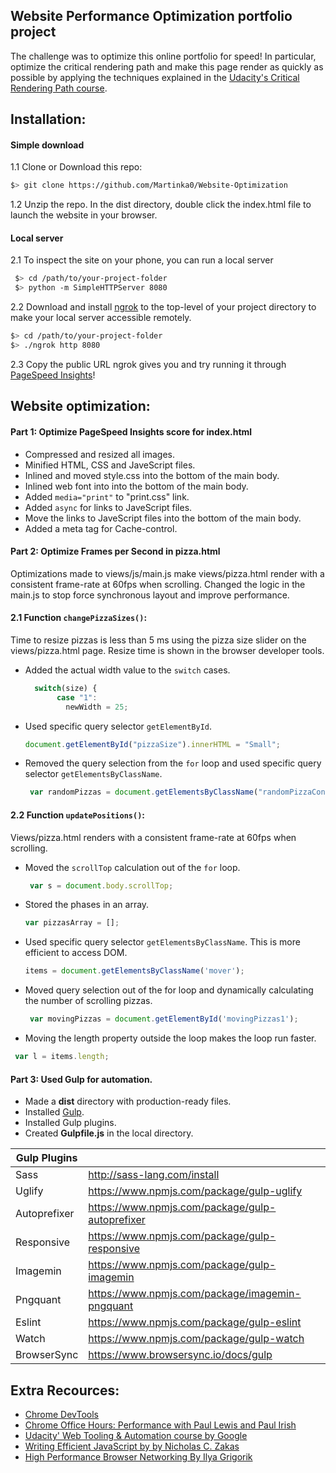 
## Website Performance Optimization portfolio project
The challenge was to optimize this online portfolio for speed! In particular, optimize the critical rendering path and make this page render as quickly as possible by applying the techniques explained in the [Udacity's Critical Rendering Path course](https://www.udacity.com/course/ud884).

## Installation:

#### Simple download
1.1 Clone or Download this repo:
```bash
$> git clone https://github.com/Martinka0/Website-Optimization
```
1.2 Unzip the repo. In the dist directory, double click the index.html file to launch the website in your browser.

#### Local server
2.1 To inspect the site on your phone, you can run a local server
 ```bash
  $> cd /path/to/your-project-folder
  $> python -m SimpleHTTPServer 8080
  ```
2.2 Download and install [ngrok](https://ngrok.com/) to the top-level of your project directory to make your local server accessible remotely.

  ``` bash
  $> cd /path/to/your-project-folder
  $> ./ngrok http 8080
  ```

2.3 Copy the public URL ngrok gives you and try running it through [PageSpeed Insights](https://developers.google.com/speed/pagespeed/)! 


## Website optimization:
#### Part 1: Optimize PageSpeed Insights score for index.html

* Compressed and resized all images.
* Minified HTML, CSS and JaveScript files.
* Inlined and moved style.css into the bottom of the main body.
* Inlined web font into into the bottom of the main body.
* Added `media="print"` to "print.css" link. 
* Added `async` for links to JaveScript files. 
* Move the links to JaveScript files into the bottom of the main body.
* Added a meta tag for Cache-control.



#### Part 2: Optimize Frames per Second in pizza.html
Optimizations made to views/js/main.js make views/pizza.html render with a consistent frame-rate at 60fps when scrolling.
Changed the logic in the main.js to stop force synchronous layout and improve performance.

#### 2.1 Function `changePizzaSizes()`:
Time to resize pizzas is less than 5 ms using the pizza size slider on the views/pizza.html page. 
Resize time is shown in the browser developer tools.
   
 * Added the actual width value to the `switch` cases.
    
    ```javascript
      switch(size) {
           case "1":
             newWidth = 25;
    ```
 * Used specific query selector `getElementById`.
     
     ```javascript
     document.getElementById("pizzaSize").innerHTML = "Small";
      ```
* Removed the query selection from the `for` loop and used specific query selector `getElementsByClassName`.
    
    ```javascript
     var randomPizzas = document.getElementsByClassName("randomPizzaContainer");
     ```
     
 #### 2.2 Function `updatePositions()`:
  Views/pizza.html renders with a consistent frame-rate at 60fps when scrolling.
 *  Moved the `scrollTop` calculation out of the `for` loop.
     ```javascript
      var s = document.body.scrollTop;
     ```
 *  Stored the phases in an array. 
     ```javascript
     var pizzasArray = []; 
     ```
 * Used specific query selector `getElementsByClassName`.
       This is more efficient to access DOM.
     ```javascript
     items = document.getElementsByClassName('mover');
     ```    
 * Moved query selection out of the for loop and dynamically calculating the number of         scrolling pizzas.
   ```javascript
    var movingPizzas = document.getElementById('movingPizzas1');
   ```
  * Moving the length property outside the loop makes the loop run faster. 
   ```javascript
    var l = items.length;
   ```
#### Part 3: Used Gulp for automation.
* Made a **dist** directory with production-ready files.
* Installed [Gulp](http://gulpjs.com/).
* Installed Gulp plugins.
* Created **Gulpfile.js** in the local directory.

| Gulp Plugins |  |
| ------ | ------ |
| Sass | http://sass-lang.com/install |
| Uglify | https://www.npmjs.com/package/gulp-uglify |
| Autoprefixer | https://www.npmjs.com/package/gulp-autoprefixer |
| Responsive |https://www.npmjs.com/package/gulp-responsive |
| Imagemin |https://www.npmjs.com/package/gulp-imagemin |
| Pngquant | https://www.npmjs.com/package/imagemin-pngquant |
| Eslint | https://www.npmjs.com/package/gulp-eslint |
| Watch | https://www.npmjs.com/package/gulp-watch |
| BrowserSync |https://www.browsersync.io/docs/gulp |



## Extra Recources:
* [Chrome DevTools](https://developers.google.com/web/tools/chrome-devtools/?utm_source=dcc&utm_medium=redirect&utm_campaign=2016q3)
* [Chrome Office Hours: Performance with Paul Lewis and Paul Irish](https://www.youtube.com/watch?v=z0_jD8nO5Zw)
* [Udacity' Web Tooling & Automation course by  Google](https://www.udacity.com/course/web-tooling-automation--ud892)
* [Writing Efficient JavaScript by by Nicholas C. Zakas](http://archive.oreilly.com/pub/a/server-administration/excerpts/even-faster-websites/writing-efficient-javascript.html)
* [High Performance Browser Networking By Ilya Grigorik](https://hpbn.co/?utm_source=igvita&utm_medium=referral&utm_campaign=igvita-homepage)


